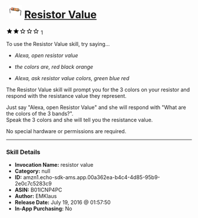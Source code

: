 # &nbsp;<img src="skill_icon" alt="Resistor Value icon" width="36"> [Resistor Value](http://alexa.amazon.com/#skills/amzn1.echo-sdk-ams.app.00a362ea-b4c4-4d85-95b9-2e0c7c5283c9)
![2 stars](../../images/ic_star_black_18dp_1x.png)![2 stars](../../images/ic_star_black_18dp_1x.png)![2 stars](../../images/ic_star_border_black_18dp_1x.png)![2 stars](../../images/ic_star_border_black_18dp_1x.png)![2 stars](../../images/ic_star_border_black_18dp_1x.png) 1

To use the Resistor Value skill, try saying...

* *Alexa, open resistor value*

* *the colors are, red black orange*

* *Alexa, ask resistor value colors, green blue red*

The Resistor Value skill will prompt you for the 3 colors on your resistor and 
respond with the resistance value they represent. 

Just say "Alexa, open Resistor Value" and she will respond with 
"What are the colors of the 3 bands?".  
Speak the 3 colors and she will tell you the resistance value.

No special hardware or permissions are required.

***

### Skill Details

* **Invocation Name:** resistor value
* **Category:** null
* **ID:** amzn1.echo-sdk-ams.app.00a362ea-b4c4-4d85-95b9-2e0c7c5283c9
* **ASIN:** B01ICNP4PC
* **Author:** EMKlaus
* **Release Date:** July 19, 2016 @ 01:57:50
* **In-App Purchasing:** No
